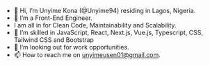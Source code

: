 - 👋 Hi, I’m Unyime Kona (@Unyime94) residing in Lagos, Nigeria.
- 👀 I’m a Front-End Engineer.
- I am all in for Clean Code, Maintainability and Scalability.
- 🌱 I’m skilled in JavaScript, React, Next.js, Vue.js, Typescript, CSS, Tailwind CSS and Bootstrap
- 💞️ I’m looking out for work opportunities.
- 📫 How to reach me on unyimeusen01@gmail.com.

<!---
Unyime94/Unyime94 is a ✨ special ✨ repository because its `README.md` (this file) appears on your GitHub profile.
You can click the Preview link to take a look at your changes.
--->

